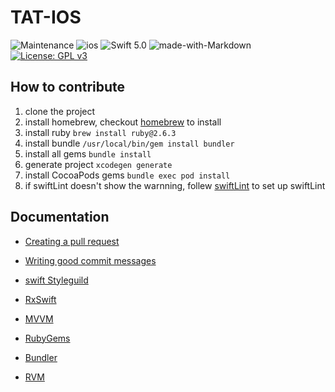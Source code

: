 TAT-IOS
=========
![Maintenance](https://img.shields.io/badge/Maintained%3F-yes-green.svg)
![ios](https://img.shields.io/badge/platform-iOS-red.svg) 
![Swift 5.0](https://img.shields.io/badge/Swift-5.0-orange.svg)
![made-with-Markdown](https://img.shields.io/badge/Made%20with-Markdown-1f425f.svg)
[![License: GPL v3](https://img.shields.io/badge/License-GPLv3-blue.svg)](https://www.gnu.org/licenses/gpl-3.0)

## How to contribute

1. clone the project
2. install homebrew, checkout [homebrew](https://brew.sh/) to install
3. install ruby `brew install ruby@2.6.3`
4. install bundle `/usr/local/bin/gem install bundler`
5. install all gems `bundle install`
6. generate project `xcodegen generate`
6. install CocoaPods gems `bundle exec pod install` 
7. if swiftLint doesn't show the warnning, follew [swiftLint](https://github.com/realm/SwiftLint) to set up swiftLint

## Documentation

* [Creating a pull request](https://help.github.com/articles/creating-a-pull-request/)

* [Writing good commit messages](https://github.com/erlang/otp/wiki/writing-good-commit-messages)
  
* [swift Styleguild](https://github.com/raywenderlich/swift-style-guide)

* [RxSwift](https://www.raywenderlich.com/900-getting-started-with-rxswift-and-rxcocoa)

* [MVVM](https://www.raywenderlich.com/34-design-patterns-by-tutorials-mvvm)

* [RubyGems](https://guides.rubygems.org/what-is-a-gem/)

* [Bundler](https://rvm.io/integration/bundler)

* [RVM](https://rvm.io/)